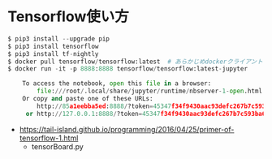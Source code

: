 # Tensorflow使い方
```python
$ pip3 install --upgrade pip
$ pip3 install tensorflow
$ pip3 install tf-nightly
$ docker pull tensorflow/tensorflow:latest  # あらかじめdockerクライアントアプリを起動しておく
$ docker run -it -p 8888:8888 tensorflow/tensorflow:latest-jupyter

    To access the notebook, open this file in a browser:
        file:///root/.local/share/jupyter/runtime/nbserver-1-open.html
    Or copy and paste one of these URLs:
        http://85a1eebba5ed:8888/?token=45347f34f9430aac93defc267b7c593ba6ca7edae1063cb8
     or http://127.0.0.1:8888/?token=45347f34f9430aac93defc267b7c593ba6ca7edae1063cb8
```

- https://tail-island.github.io/programming/2016/04/25/primer-of-tensorflow-1.html
   - tensorBoard.py